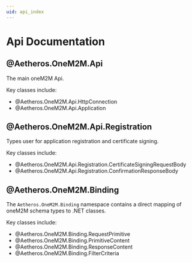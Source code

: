 ```yaml
---
uid: api_index
---
```


# Api Documentation


## @Aetheros.OneM2M.Api

The main oneM2M Api.

Key classes include:
- @Aetheros.OneM2M.Api.HttpConnection
- @Aetheros.OneM2M.Api.Application

## @Aetheros.OneM2M.Api.Registration

Types user for application registration and certificate signing.

Key classes include:
- @Aetheros.OneM2M.Api.Registration.CertificateSigningRequestBody
- @Aetheros.OneM2M.Api.Registration.ConfirmationResponseBody


## @Aetheros.OneM2M.Binding

The `Aetheros.OneM2M.Binding` namespace contains a direct mapping of oneM2M schema types to .NET classes.

Key classes include:
- @Aetheros.OneM2M.Binding.RequestPrimitive
- @Aetheros.OneM2M.Binding.PrimitiveContent
- @Aetheros.OneM2M.Binding.ResponseContent
- @Aetheros.OneM2M.Binding.FilterCriteria

